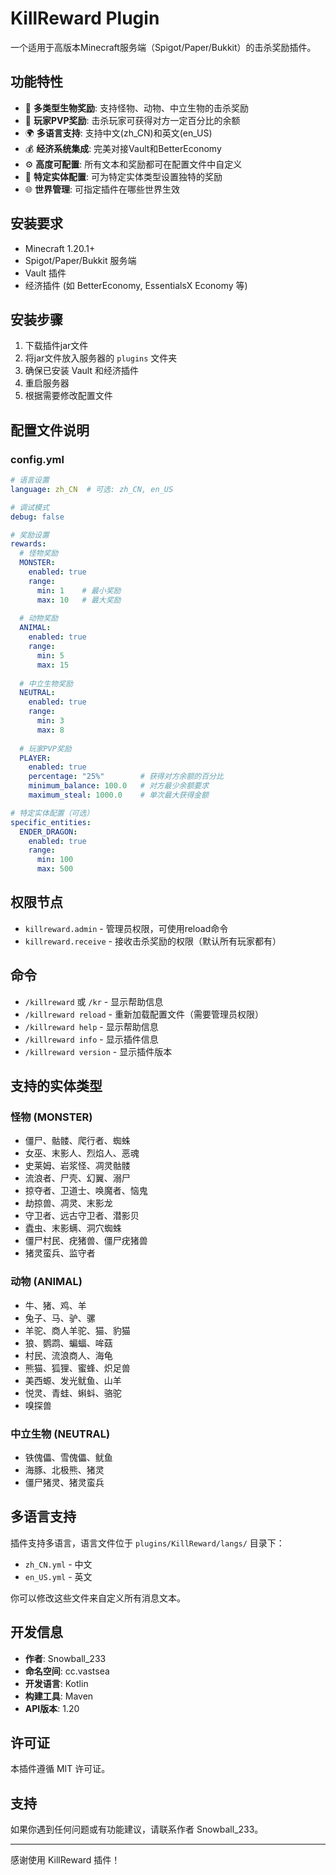 # KillReward Plugin

一个适用于高版本Minecraft服务端（Spigot/Paper/Bukkit）的击杀奖励插件。

## 功能特性

- 🎯 **多类型生物奖励**: 支持怪物、动物、中立生物的击杀奖励
- 👥 **玩家PVP奖励**: 击杀玩家可获得对方一定百分比的余额
- 🌍 **多语言支持**: 支持中文(zh_CN)和英文(en_US)
- 💰 **经济系统集成**: 完美对接Vault和BetterEconomy
- ⚙️ **高度可配置**: 所有文本和奖励都可在配置文件中自定义
- 🔧 **特定实体配置**: 可为特定实体类型设置独特的奖励
- 🌐 **世界管理**: 可指定插件在哪些世界生效

## 安装要求

- Minecraft 1.20.1+
- Spigot/Paper/Bukkit 服务端
- Vault 插件
- 经济插件 (如 BetterEconomy, EssentialsX Economy 等)

## 安装步骤

1. 下载插件jar文件
2. 将jar文件放入服务器的 `plugins` 文件夹
3. 确保已安装 Vault 和经济插件
4. 重启服务器
5. 根据需要修改配置文件

## 配置文件说明

### config.yml

```yaml
# 语言设置
language: zh_CN  # 可选: zh_CN, en_US

# 调试模式
debug: false

# 奖励设置
rewards:
  # 怪物奖励
  MONSTER:
    enabled: true
    range:
      min: 1    # 最小奖励
      max: 10   # 最大奖励
  
  # 动物奖励
  ANIMAL:
    enabled: true
    range:
      min: 5
      max: 15
  
  # 中立生物奖励
  NEUTRAL:
    enabled: true
    range:
      min: 3
      max: 8
  
  # 玩家PVP奖励
  PLAYER:
    enabled: true
    percentage: "25%"        # 获得对方余额的百分比
    minimum_balance: 100.0   # 对方最少余额要求
    maximum_steal: 1000.0    # 单次最大获得金额

# 特定实体配置（可选）
specific_entities:
  ENDER_DRAGON:
    enabled: true
    range:
      min: 100
      max: 500
```

## 权限节点

- `killreward.admin` - 管理员权限，可使用reload命令
- `killreward.receive` - 接收击杀奖励的权限（默认所有玩家都有）

## 命令

- `/killreward` 或 `/kr` - 显示帮助信息
- `/killreward reload` - 重新加载配置文件（需要管理员权限）
- `/killreward help` - 显示帮助信息
- `/killreward info` - 显示插件信息
- `/killreward version` - 显示插件版本

## 支持的实体类型

### 怪物 (MONSTER)
- 僵尸、骷髅、爬行者、蜘蛛
- 女巫、末影人、烈焰人、恶魂
- 史莱姆、岩浆怪、凋灵骷髅
- 流浪者、尸壳、幻翼、溺尸
- 掠夺者、卫道士、唤魔者、恼鬼
- 劫掠兽、凋灵、末影龙
- 守卫者、远古守卫者、潜影贝
- 蠹虫、末影螨、洞穴蜘蛛
- 僵尸村民、疣猪兽、僵尸疣猪兽
- 猪灵蛮兵、监守者

### 动物 (ANIMAL)
- 牛、猪、鸡、羊
- 兔子、马、驴、骡
- 羊驼、商人羊驼、猫、豹猫
- 狼、鹦鹉、蝙蝠、哞菇
- 村民、流浪商人、海龟
- 熊猫、狐狸、蜜蜂、炽足兽
- 美西螈、发光鱿鱼、山羊
- 悦灵、青蛙、蝌蚪、骆驼
- 嗅探兽

### 中立生物 (NEUTRAL)
- 铁傀儡、雪傀儡、鱿鱼
- 海豚、北极熊、猪灵
- 僵尸猪灵、猪灵蛮兵

## 多语言支持

插件支持多语言，语言文件位于 `plugins/KillReward/langs/` 目录下：

- `zh_CN.yml` - 中文
- `en_US.yml` - 英文

你可以修改这些文件来自定义所有消息文本。

## 开发信息

- **作者**: Snowball_233
- **命名空间**: cc.vastsea
- **开发语言**: Kotlin
- **构建工具**: Maven
- **API版本**: 1.20

## 许可证

本插件遵循 MIT 许可证。

## 支持

如果你遇到任何问题或有功能建议，请联系作者 Snowball_233。

---

感谢使用 KillReward 插件！